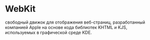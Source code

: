 # WebKit  

свободный движок для отображения веб-страниц, разработанный компанией Apple на основе кода библиотек KHTML и KJS, используемых в графической среде KDE.
